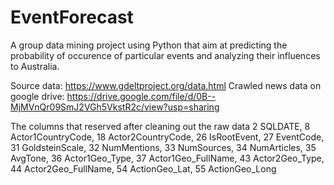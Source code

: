 # EventForecast
 A group data mining project using Python that aim at predicting the probability of occurence of particular events and analyzing their influences to Australia.

Source data: https://www.gdeltproject.org/data.html
Crawled news data on google drive: https://drive.google.com/file/d/0B--MjMVnQr09SmJ2VGh5VkstR2c/view?usp=sharing

The columns that reserved after cleaning out the raw data
2 SQLDATE, 8 Actor1CountryCode, 18 Actor2CountryCode, 26 IsRootEvent, 27 EventCode, 31 GoldsteinScale, 32 NumMentions, 33 NumSources, 34 NumArticles, 35 AvgTone, 36 Actor1Geo_Type, 37 Actor1Geo_FullName, 43 Actor2Geo_Type, 44 Actor2Geo_FullName, 54 ActionGeo_Lat, 55 ActionGeo_Long
